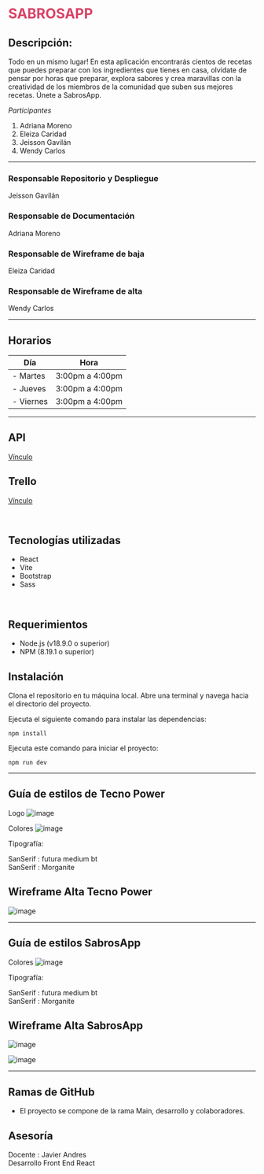 <h1 style="color:#DA4367">SABROSAPP</h1>

## Descripción:

Todo en un mismo lugar! En esta aplicación encontrarás cientos de recetas que puedes preparar con los ingredientes que tienes en casa, olvídate de pensar por horas que preparar, explora sabores y crea maravillas con la creatividad de los miembros de la comunidad que suben sus mejores recetas. Únete a SabrosApp.

*Participantes*

1. Adriana Moreno
2. Eleiza Caridad
3. Jeisson Gavilán
4. Wendy Carlos

<hr/>

### Responsable Repositorio y Despliegue

Jeisson Gavilán

### Responsable de Documentación

Adriana Moreno

### Responsable de Wireframe de baja

Eleiza Caridad

### Responsable de Wireframe de alta

Wendy Carlos

<hr/>

## Horarios

| Día       | Hora            |
| --------- | --------------- |
| - Martes  | 3:00pm a 4:00pm |
| - Jueves  | 3:00pm a 4:00pm |
| - Viernes | 3:00pm a 4:00pm |

<hr/>

## API

<a href="https://www.themealdb.com/" target="_blank" rel="noopener noreferrer">Vínculo</a>

## Trello

<a href="https://trello.com/invite/b/fMVJOlsv/ATTI9f9dde31053aec7691f80ab5cdc8b9d54050BBCB/tecno-power" target="_blank" rel="noopener noreferrer">Vínculo</a>

<br/>

## Tecnologías utilizadas

- React
- Vite
- Bootstrap
- Sass

<br/>

## Requerimientos

- Node.js (v18.9.0 o superior)
- NPM (8.19.1 o superior)

## Instalación

Clona el repositorio en tu máquina local.
Abre una terminal y navega hacia el directorio del proyecto.

Ejecuta el siguiente comando para instalar las dependencias:

    npm install

Ejecuta este comando para iniciar el proyecto:

    npm run dev

<hr/>

## Guía de estilos de Tecno Power

Logo 
![image](./src/assets/logoTecnoPower.png)

Colores
![image](./src/assets/colorTeam.png)

Tipografía:

SanSerif : futura medium bt
<br/>
SanSerif : Morganite

## Wireframe Alta Tecno Power

![image](./src/assets/tecno-power-03.png)

<hr/>

## Guía de estilos SabrosApp

Colores
![image](./src/assets/colorSabrosApp.png)

Tipografía:

SanSerif : futura medium bt
<br/>
SanSerif : Morganite


## Wireframe Alta SabrosApp

![image](./src/assets/tecno-power-01.png)
<br/>

![image](./src/assets/tecno-power-02.png)

<hr/>


## Ramas de GitHub

- El proyecto se compone de la rama Main, desarrollo y colaboradores.

## Asesoría

Docente : Javier Andres 
<br/>
Desarrollo Front End React